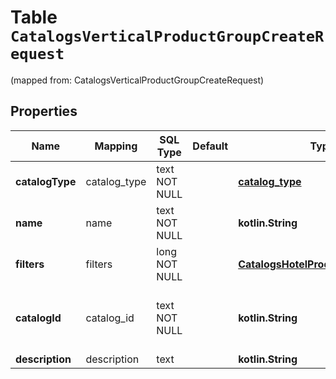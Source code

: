 
# Table `CatalogsVerticalProductGroupCreateRequest`
(mapped from: CatalogsVerticalProductGroupCreateRequest)

## Properties
Name | Mapping | SQL Type | Default | Type | Description | Notes
---- | ------- | -------- | ------- | ---- | ----------- | -----
**catalogType** | catalog_type | text NOT NULL |  | [**catalog_type**](#CatalogType) |  | 
**name** | name | text NOT NULL |  | **kotlin.String** |  | 
**filters** | filters | long NOT NULL |  | [**CatalogsHotelProductGroupFilters**](CatalogsHotelProductGroupFilters.md) |  |  [foreignkey]
**catalogId** | catalog_id | text NOT NULL |  | **kotlin.String** | Catalog id pertaining to the hotel product group. | 
**description** | description | text |  | **kotlin.String** |  |  [optional]







